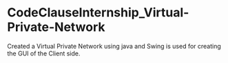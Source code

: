 # CodeClauseInternship_Virtual-Private-Network
Created a Virtual Private Network using java and Swing is used for creating the GUI of the Client side.

